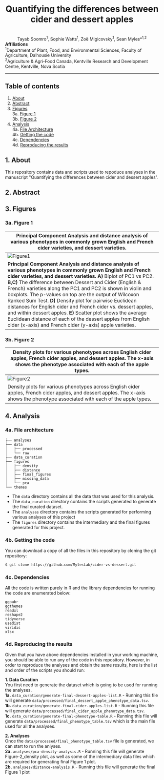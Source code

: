 <div align="center">
    <h1>Quantifying the differences between cider and dessert apples</h1>
    <br />
    Tayab Soomro<sup>1</sup>, Sophie Watts<sup>1</sup>, ‪Zoë Migicovsky<sup>1</sup>, Sean Myles*<sup>1,2</sup>
    <br />
</div>
<b>Affiliations</b><br />
<sup>1</sup>Department of Plant, Food, and Environmental Sciences, Faculty of Agriculture, Dalhousie University
<br />
<sup>2</sup>Agriculture & Agri-Food Canada, Kentville Research and Development Centre, Kentville, Nova Scotia

---

## Table of contents

1. [About](#1-about) </br>
2. [Abstract](#2-abstract) <br />
3. [Figures](#3-figures) <br />
3a. [Figure 1](#3a-figure-1) <br />
3b. [Figure 2](#3b-figure-2) <br />
4. [Analysis](#4-analysis) <br />
4a. [File Architecture](#4a-file-architecture) <br />
4b. [Getting the code](#4b-getting-the-code) <br />
4c. [Dependencies](#4c-dependencies) <br />
4d. [Reproducing the results](#4d-reproducing-the-results) <br />

## 1. About
This repository contains data and scripts used to repoduce analyses in the manuscript "Quantifying the differences between cider and dessert apples".

## 2. Abstract
## 3. Figures
### 3a. Figure 1

| Principal Component Analysis and distance analysis of various phenotypes in commonly grown English and French cider varieties, and dessert varieties.  |
| ------------- |
| ![Figure1](https://user-images.githubusercontent.com/19979068/153270731-c35e0cfb-15c5-4dd3-8dbf-258d641364f8.png)  |
| <b>Principal Component Analysis and distance analysis of various phenotypes in commonly grown English and French cider varieties, and dessert varieties.</b> <b>A)</b> Biplot of PC1 vs PC2. <b>B,C)</b> The difference between Dessert and Cider (English & French) varieties along the PC1 and PC2 is shown in violin and boxplots. The p-values on top are the output of Wilcoxon Ranked Sum Test. <b>D)</b> Density plot for pairwise Euclidean distances for English cider and French cider vs. dessert apples, and within dessert apples. <b>E)</b> Scatter plot shows the average Euclidean distance of each of the dessert apples from English cider (x-axis) and French cider (y-axis) apple varieties.  |

### 3b. Figure 2

| Density plots for various phenotypes across English cider apples, French cider apples, and dessert apples. The x-axis shows the phenotype associated with each of the apple types. |
| ------------- |
| ![Figure2](https://user-images.githubusercontent.com/19979068/153272291-c055d4d3-334f-4653-a974-8d2a3415f83f.png)  |
| Density plots for various phenotypes across English cider apples, French cider apples, and dessert apples. The x-axis shows the phenotype associated with each of the apple types. |


## 4. Analysis
### 4a. File architecture

```
├── analyses
├── data
│   ├── processed
│   └── raw
├── data_curation
├── figures
│   ├── density
│   ├── distance
│   ├── final_figures
│   ├── missing_data
│   └── pca
└── themes
```

- The `data` directory contains all the data that was used for this analysis.
- The `data_curation` directory contains the scripts generated to generate the final curated dataset.
- The `analyses` directory contains the scripts generated for performing various analyses of this project
- The `figures` directory contains the intermediary and the final figures generated for this project. 


### 4b. Getting the code

You can download a copy of all the files in this repository by cloning the git repository:

```sh
$ git clone https://github.com/MylesLab/cider-vs-dessert.git
```

### 4c. Dependencies

All the code is written purely in R and the library dependencies for running the code are enumerated below:

```
ggpubr
ggthemes
readxl
reshape2
tidyverse
usedist
viridis
xlsx
```

### 4d. Reproducing the results

Given that you have above dependencies installed in your working machine, you should be able to run any of the code in this repository. However, in order to reproduce the analyses and obtain the same results, here is the list and order of the scripts you should run:

**1. Data Curation**
<br />
You first need to generate the dataset which is going to be used for running the analyses.<br />
**1a.** `data_curation/generate-final-dessert-apples-list.R` - Running this file will generate `data/processed/final_dessert_apple_phenotype_data.tsv`.<br />
**1b.** `data_curation/generate-final-cider-apples-list.R` - Running this file will generate `data/processed/final_cider_apple_phenotype_data.tsv`. <br />
**1c.** `data_curation/generate-final-phenotype-table.R` - Running this file will generate `data/processed/final_phenotype_table.tsv` which is the main file used for all the analyses. <br />

**2. Analyses** 
<br />
Once the `data/processed/final_phenotype_table.tsv` file is generated, we can start to run the anlyses. <br />
**2a.** `analyses/pca-density-analysis.R` - Running this file will generate Figure-2_density plot, as well as some of the intermediary data files which are required for generating final Figure 1 plot. <br />
**2b.** `analyses/distance-analysis.R` - Running this file will generate the final Figure 1 plot <br />
